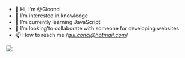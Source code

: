 - 👋 Hi, I’m @Giconci
- 👀 I’m interested in knowledge
- 🌱 I’m currently learning JavaScript
- 💞️ I’m looking'to collaborate with someone for developing websites
- 📫 How to reach me /*gui.conci@hotmail.com*/

<!---
Giconci/Giconci is a ✨ special ✨ repository because its `README.md` (this file) appears on your GitHub profile.
You can click the Preview link to take a look at your changes.
--->



<picture>
<source
  srcset="https://github-readme-stats.vercel.app/api?username=Giconci&show_icons=true&theme=dark"
  media="(prefers-color-scheme: dark)"
/>
<source
  srcset="https://github-readme-stats.vercel.app/api?username=Giconci_icons=true"
  media="(prefers-color-scheme: light), (prefers-color-scheme: no-preference)"
/>
<img src="https://github-readme-stats.vercel.app/api?username=Giconci&show_icons=true" />
</picture>
<link rel="stylesheet" href="https://cdn.jsdelivr.net/gh/devicons/devicon@v2.15.1/devicon.min.css">


            
          
